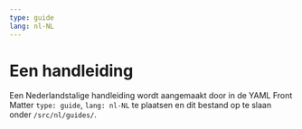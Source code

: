 ```yaml
---
type: guide
lang: nl-NL
---
```


# Een handleiding

Een Nederlandstalige handleiding wordt aangemaakt door in de YAML Front Matter `type: guide`, `lang: nl-NL` te plaatsen en dit bestand op te slaan onder `/src/nl/guides/`.
